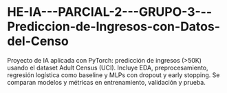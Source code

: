 # HE-IA---PARCIAL-2---GRUPO-3---Prediccion-de-Ingresos-con-Datos-del-Censo
Proyecto de IA aplicada con PyTorch: predicción de ingresos (>50K) usando el dataset Adult Census (UCI). Incluye EDA, preprocesamiento, regresión logística como baseline y MLPs con dropout y early stopping. Se comparan modelos y métricas en entrenamiento, validación y prueba.
